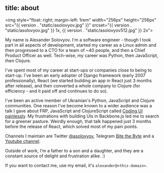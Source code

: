 title: about
----

<img style="float: right; margin-left: 1rem" width="256px" height="256px"
     src="{{ version . "static/asolovyov.jpg" }}"
     srcset="{{ version . "static/asolovyov.jpg" }} 1x, {{ version . "static/asolovyov512.jpg" }} 2x">

My name is Alexander Solovyov. I'm a software engineer - though I took part
in all aspects of development, started my career as a Linux admin and then
progressed to a CTO for a team of ~40 people, and then a Chief Product Officer
as well. Tech-wise, my career was Python, then JavaScript, then Clojure.

I've spent most of my career at start-ups or companies close to being to
start-up. I've been an early adopter of Django framework (early 2007
professionally), React (we started building an app in React just 3 months after
release), and then converted a whole company to Clojure (for efficiency - and it
paid off and continues to do so).

I've been an active member of Ukrainian's Python, JavaScript and Clojure
communities. One reason I've become known to a wider audience was a talk
I gave about FRP, JavaScript and ClojureScript called [Coding UI
painlessly](https://www.youtube.com/watch?v=l4mmMsAVjzk). My frustrations with
building UIs in Backbone.js led me to search for a greener pasture. Weirdly
enough, that talk happened just 3 months before the release of React, which solved
most of my pain points.

Channels I maintain are Twitter [@asolovyov](https://twitter.com/asolovyov),
Telegram [Bite the Byte](https://t.me/bitethebyte) and 
a [Youtube channel](https://youtube.com/@asolovyov).

Outside of work, I'm a father to a son and a daughter, and they are a constant
source of delight and frustration alike. :)

If you want to contact me, use my email, it's `alexander@<this-domain>`.
